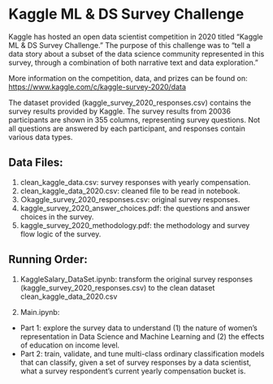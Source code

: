 # Kaggle ML & DS Survey Challenge

Kaggle has hosted an open data scientist competition in 2020 titled “Kaggle ML & DS Survey
Challenge.” The purpose of this challenge was to “tell a data story about a subset of the data science
community represented in this survey, through a combination of both narrative text and data exploration.”

More information on the competition, data, and prizes can be found on: https://www.kaggle.com/c/kaggle-survey-2020/data

The dataset provided (kaggle_survey_2020_responses.csv) contains the survey results provided by
Kaggle. The survey results from 20036 participants are shown in 355 columns, representing survey
questions. Not all questions are answered by each participant, and responses contain various data types.


## Data Files:
1. clean_kaggle_data.csv: survey responses with yearly compensation.
2. clean_kaggle_data_2020.csv: cleaned file to be read in notebook.
3. ○kaggle_survey_2020_responses.csv: original survey responses.
4. kaggle_survey_2020_answer_choices.pdf: the questions and answer choices in the survey.
5. kaggle_survey_2020_methodology.pdf: the methodology and survey flow logic of the survey.
 
## Running Order:

1. KaggleSalary_DataSet.ipynb: transform the original survey responses (kaggle_survey_2020_responses.csv) to the clean dataset clean_kaggle_data_2020.csv

3. Main.ipynb:
*  Part 1: explore the survey data to understand (1) the nature of women’s representation in Data Science and Machine Learning and (2) the effects of education on income level.
*  Part 2: train, validate, and tune multi-class ordinary classification models that can classify, given a set of survey responses by a data scientist, what a survey respondent’s current yearly compensation bucket is.
